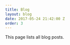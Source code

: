```yaml
---
title: Blog
layout: blog
date: 2017-05-24 21:42:00 Z
order: 3
---
```


This page lists all blog posts.

